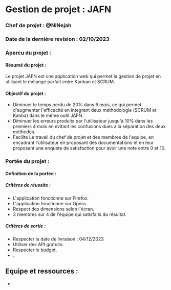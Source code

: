 # Gestion de projet : JAFN

### Chef de projet : @NiNejah

### Date de la dernière revision : 02/10/2023

### Apercu du projet : 
#### Résumé du projet : 
Le projet JAFN est une application web qui permet la gestion de projet en utilisant le mélange parfait entre Kanban et SCRUM. 

#### Objectif du projet : 
- Diminuer le temps perdu de 20% dans 6 mois, ce qui permet d'augmenter l'efficacité en integrant deux méthodologie (SCRUM et Kanba) dans le même outil JAFN. 
- Diminuer les erreurs produits par l'utilisateur jusqu'à 10% dans les premiers 4 mois en evitant les confusions dues à la séparation des deux méthodes.  
- Facilite Le travail du chef de projet et des membres de l'equipe, en encadrant l'utilisateur en proposant des documentations et en leur proposant une enquete de satisfaction pour avoir une note entre 0 et 10. 


### Portée du projet :
#### Definition de la portée : 
##### Critères de réussite :  
- L'application fonctionne sur Firefox. 
- L'application fonctionne sur Opera.
- Respect des dimensions selon l'écran. 
- 3 membres sur 4 de l'équipe qui satisfaits du résultat.

##### Critères de sortie :  
- Respecter la date de livraison : 04/12/2023
- Utiliser des API gratuits. 
- Respecter le budget.
- .


## Equipe et ressources : 
*  

